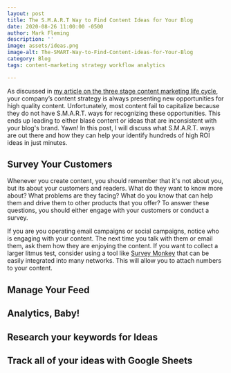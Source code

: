 ```yaml
---
layout: post
title: The S.M.A.R.T Way to Find Content Ideas for Your Blog
date: 2020-08-26 11:00:00 -0500
author: Mark Fleming
description: ''
image: assets/ideas.png
image-alt: The-SMART-Way-to-Find-Content-ideas-for-Your-Blog
category: Blog
tags: content-marketing strategy workflow analytics

---
```

As discussed in [my article on the three stage content marketing life cycle](https://markdfleming.com/streamline-your-content-marketing-strategy-with-the-three-stage-lifecycle/ "my article on the three stage content marketing life cycle"), your company’s content strategy is always presenting new opportunities for high quality content. Unfortunately, most content fail to capitalize because they do not have S.M.A.R.T. ways for recognizing these opportunities. This ends up leading to either blasé content or ideas that are inconsistent with your blog's brand. Yawn! In this post, I will discuss what S.M.A.R.T. ways are out there and how they can help your identify hundreds of high ROI ideas in just minutes.

## **S**urvey Your Customers

Whenever you create content, you should remember that it's not about you, but its about your customers and readers. What do they want to know more about? What problems are they facing? What do you know that can help them and drive them to other products that you offer? To answer these questions, you should either engage with your customers or conduct a survey.

If you are you operating email campaigns or social campaigns, notice who is engaging with your content. The next time you talk with them or email them, ask them how they are enjoying the content. If you want to collect a larger litmus test, consider using a tool like [Survey Monkey](https://www.surveymonkey.com/ "Survey Monkey") that can be easily integrated into many networks. This will allow you to attach numbers to your content.

## Manage Your Feed

## Analytics, Baby!

## Research your keywords for Ideas

## Track all of your ideas with Google Sheets